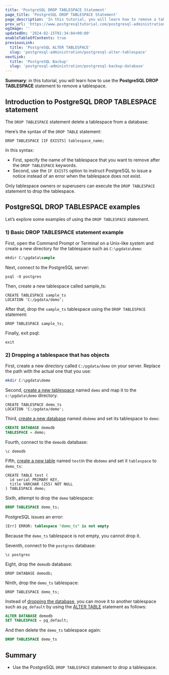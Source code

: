 ```yaml
---
title: 'PostgreSQL DROP TABLESPACE Statement'
page_title: 'PostgreSQL DROP TABLESPACE Statement'
page_description: 'In this tutorial, you will learn how to remove a tablespace by using the PostgreSQL DROP TABLESPACE statement.'
prev_url: 'https://www.postgresqltutorial.com/postgresql-administration/postgresql-drop-tablespace/'
ogImage: ''
updatedOn: '2024-02-15T01:34:04+00:00'
enableTableOfContents: true
previousLink:
  title: 'PostgreSQL ALTER TABLESPACE'
  slug: 'postgresql-administration/postgresql-alter-tablespace'
nextLink:
  title: 'PostgreSQL Backup'
  slug: 'postgresql-administration/postgresql-backup-database'
---
```


**Summary**: in this tutorial, you will learn how to use the **PostgreSQL DROP TABLESPACE** statement to remove a tablespace.

## Introduction to PostgreSQL DROP TABLESPACE statement

The `DROP TABLESPACE` statement delete a tablespace from a database:

Here’s the syntax of the `DROP TABLE` statement:

```phpsqlsql
DROP TABLESPACE [IF EXISTS] tablespace_name;
```

In this syntax:

- First, specify the name of the tablespace that you want to remove after the `DROP TABLESPACE` keywords.
- Second, use the `IF EXISTS` option to instruct PostgreSQL to issue a notice instead of an error when the tablespace does not exist.

Only tablespace owners or superusers can execute the `DROP TABLESPACE` statement to drop the tablespace.

## PostgreSQL DROP TABLESPACE examples

Let’s explore some examples of using the `DROP TABLESPACE` statement.

### 1\) Basic DROP TABLESPACE statement example

First, open the Command Prompt or Terminal on a Unix\-like system and create a new directory for the tablespace such as `C:\pgdata\demo`:

```sql
mkdir C:\pgdata\sample
```

Next, connect to the PostgreSQL server:

```
psql -U postgres
```

Then, create a new tablespace called sample_ts:

```
CREATE TABLESPACE sample_ts
LOCATION 'C:/pgdata/demo';
```

After that, drop the `sample_ts` tablespace using the `DROP TABLESPACE` statement:

```
DROP TABLESPACE sample_ts;
```

Finally, exit psql:

```
exit
```

### 2\) Dropping a tablespace that has objects

First, create a new directory called `C:/pgdata/demo` on your server. Replace the path with the actual one that you use:

```php
mkdir C:\pgdata\demo
```

Second, [create a new tablespace](postgresql-create-tablespace 'PostgreSQL Creating Tablespace') named `demo` and map it to the `c:\pgdata\demo` directory.

```
CREATE TABLESPACE demo_ts
LOCATION 'C:/pgdata/demo';
```

Third, [create a new database](postgresql-create-database 'PostgreSQL CREATE DATABASE') named `dbdemo` and set its tablespace to `demo`:

```sql
CREATE DATABASE demodb
TABLESPACE = demo;
```

Fourth, connect to the `demodb` database:

```text
\c demodb
```

Fifth, [create a new table](../postgresql-tutorial/postgresql-create-table 'PostgreSQL CREATE TABLE') named `test`in the `dbdemo` and set it `tablespace` to `demo_ts`:

```
CREATE TABLE test (
  id serial PRIMARY KEY,
  title VARCHAR (255) NOT NULL
) TABLESPACE demo;
```

Sixth, attempt to drop the `demo` tablespace:

```sql
DROP TABLESPACE demo_ts;
```

PostgreSQL issues an error:

```sql
[Err] ERROR: tablespace "demo_ts" is not empty
```

Because the `demo_ts` tablespace is not empty, you cannot drop it.

Seventh, connect to the `postgres` database:

```
\c postgres
```

Eight, drop the `demodb` database:

```
DROP DATABASE demodb;
```

Ninth, drop the `demo_ts` tablespace:

```
DROP TABLESPACE demo_ts;
```

Instead of [dropping the database](postgresql-drop-database 'PostgreSQL DROP DATABASE'), you can move it to another tablespace such as `pg_default` by using the [ALTER TABLE](postgresql-alter-database 'PostgreSQL ALTER DATABASE') statement as follows:

```sql
ALTER DATABASE demodb
SET TABLESPACE = pg_default;
```

And then delete the `demo_ts` tablespace again:

```sql
DROP TABLESPACE demo_ts
```

## Summary

- Use the PostgreSQL `DROP TABLESPACE` statement to drop a tablespace.
